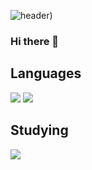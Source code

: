 ![header](https://capsule-render.vercel.app/api?type=transparent&text=Hello%20World!&fontAlign=50&desc=Desc&descAlignY=80&descAlign=70))


### Hi there 👋

## Languages
<img src="https://img.shields.io/badge/Fortran-734F96?style=flat-square&logo=Fortran&logoColor=white"/> <img src="https://img.shields.io/badge/Python-3776AB?style=flat-square&logo=Python&logoColor=white"/>

## Studying
<img src="https://img.shields.io/badge/TensorFlow-FF6F00?style=flat-square&logo=TensorFlow&logoColor=white"/>
<!--
**pyungjinpark/pyungjinpark** is a ✨ _special_ ✨ repository because its `README.md` (this file) appears on your GitHub profile.

Here are some ideas to get you started:

- 🔭 I’m currently working on ...
- 🌱 I’m currently learning ...
- 👯 I’m looking to collaborate on ...
- 🤔 I’m looking for help with ...
- 💬 Ask me about ...
- 📫 How to reach me: ...
- 😄 Pronouns: ...
- ⚡ Fun fact: ...
-->
